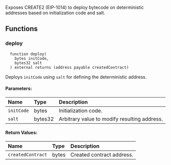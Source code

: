Exposes CREATE2 (EIP-1014) to deploy bytecode on deterministic addresses based on initialization code and salt.



## Functions
### deploy
```solidity
  function deploy(
    bytes initCode,
    bytes32 salt
  ) external returns (address payable createdContract)
```
Deploys `initCode` using `salt` for defining the deterministic address.


#### Parameters:
| Name | Type | Description                                                          |
| :--- | :--- | :------------------------------------------------------------------- |
|`initCode` | bytes | Initialization code.
|`salt` | bytes32 | Arbitrary value to modify resulting address.

#### Return Values:
| Name                           | Type          | Description                                                                  |
| :----------------------------- | :------------ | :--------------------------------------------------------------------------- |
|`createdContract`| bytes | Created contract address.
